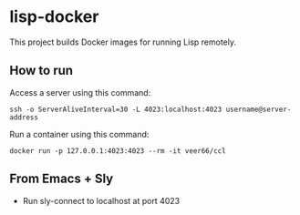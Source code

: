 # lisp-docker

This project builds Docker images for running Lisp remotely.

## How to run

Access a server using this command:

```
ssh -o ServerAliveInterval=30 -L 4023:localhost:4023 username@server-address
```

Run a container using this command: 

```
docker run -p 127.0.0.1:4023:4023 --rm -it veer66/ccl
```

## From Emacs + Sly

* Run sly-connect to localhost at port 4023
